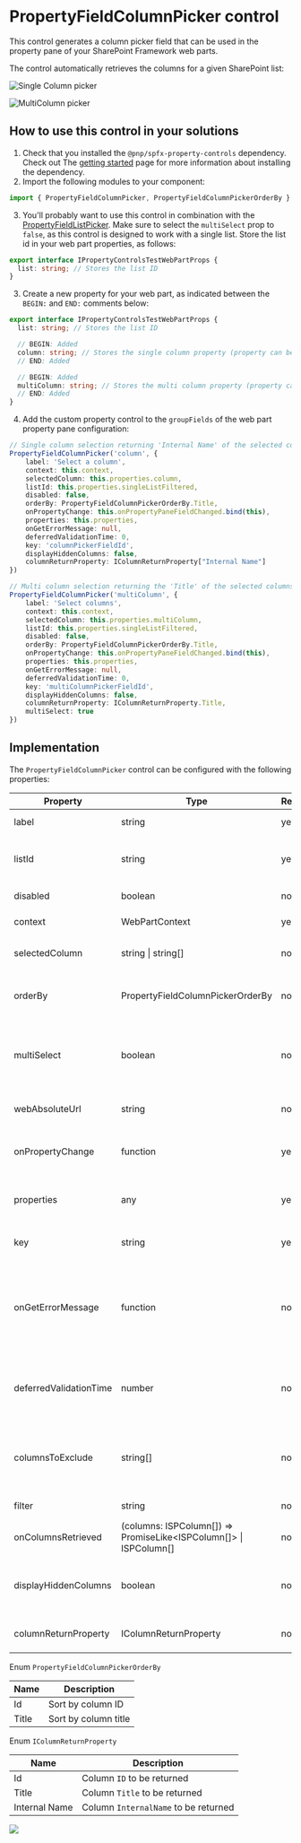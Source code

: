 # PropertyFieldColumnPicker control

This control generates a column picker field that can be used in the property pane of your SharePoint Framework web parts.

The control automatically retrieves the columns for a given SharePoint list:

![Single Column picker](../assets/singleColumnPicker.png)

![MultiColumn picker](../assets/multiColumnPicker.png)

## How to use this control in your solutions

1. Check that you installed the `@pnp/spfx-property-controls` dependency. Check out The [getting started](../../#getting-started) page for more information about installing the dependency.
2. Import the following modules to your component:

```TypeScript
import { PropertyFieldColumnPicker, PropertyFieldColumnPickerOrderBy } from '@pnp/spfx-property-controls/lib/PropertyFieldColumnPicker';
```

3. You'll probably want to use this control in combination with the [PropertyFieldListPicker](./PropertyFieldListPicker.md). Make sure to select the `multiSelect` prop to `false`, as this control is designed to work with a single list. Store the list id in your web part properties, as follows:
```TypeScript
export interface IPropertyControlsTestWebPartProps {
  list: string; // Stores the list ID
}
```

3. Create a new property for your web part, as indicated between the `BEGIN:` and `END:` comments below:

```TypeScript
export interface IPropertyControlsTestWebPartProps {
  list: string; // Stores the list ID

  // BEGIN: Added
  column: string; // Stores the single column property (property can be configured)
  // END: Added

  // BEGIN: Added
  multiColumn: string; // Stores the multi column property (property can be configured)
  // END: Added
}
```

4. Add the custom property control to the `groupFields` of the web part property pane configuration:

```TypeScript
// Single column selection returning 'Internal Name' of the selected column
PropertyFieldColumnPicker('column', {
    label: 'Select a column',
    context: this.context,
    selectedColumn: this.properties.column,
    listId: this.properties.singleListFiltered,
    disabled: false,
    orderBy: PropertyFieldColumnPickerOrderBy.Title,
    onPropertyChange: this.onPropertyPaneFieldChanged.bind(this),
    properties: this.properties,
    onGetErrorMessage: null,
    deferredValidationTime: 0,
    key: 'columnPickerFieldId',
    displayHiddenColumns: false,
    columnReturnProperty: IColumnReturnProperty["Internal Name"]
})

// Multi column selection returning the 'Title' of the selected columns
PropertyFieldColumnPicker('multiColumn', {
    label: 'Select columns',
    context: this.context,
    selectedColumn: this.properties.multiColumn,
    listId: this.properties.singleListFiltered,
    disabled: false,
    orderBy: PropertyFieldColumnPickerOrderBy.Title,
    onPropertyChange: this.onPropertyPaneFieldChanged.bind(this),
    properties: this.properties,
    onGetErrorMessage: null,
    deferredValidationTime: 0,
    key: 'multiColumnPickerFieldId',
    displayHiddenColumns: false,
    columnReturnProperty: IColumnReturnProperty.Title,
    multiSelect: true
})
```

## Implementation

The `PropertyFieldColumnPicker` control can be configured with the following properties:

| Property | Type | Required | Description |
| ---- | ---- | ---- | ---- |
| label | string | yes | Property field label displayed on top. |
| listId | string | yes | The ID of the list or library you wish to select a column(s) from. |
| disabled | boolean | no | Specify if the control needs to be disabled. |
| context | WebPartContext | yes | Context of the current web part. |
| selectedColumn | string \| string[] | no | Initial selected column(s) of the control. |
| orderBy | PropertyFieldColumnPickerOrderBy | no | Specify the property on which you want to order the retrieve set of columns. |
multiSelect | boolean | no | Specify if you want to have a single or multi-column picker. By default this is set to `false` (single column picker).
| webAbsoluteUrl | string | no | Absolute Web Url of target site (user requires permissions) |
| onPropertyChange | function | yes | Defines a onPropertyChange function to raise when the date gets changed. |
| properties | any | yes | Parent web part properties, this object is use to update the property value.  |
| key | string | yes | An unique key that indicates the identity of this control. |
| onGetErrorMessage | function | no | The method is used to get the validation error message and determine whether the input value is valid or not. See [this documentation](https://dev.office.com/sharepoint/docs/spfx/web-parts/guidance/validate-web-part-property-values) to learn how to use it. |
| deferredValidationTime | number | no | Control will start to validate after users stop typing for `deferredValidationTime` milliseconds. Default value is 200. |
| columnsToExclude | string[] | no | Defines columns by which should be excluded from the column picker control. You can specify column titles or IDs |
| filter | string | no | Filter columns from OData query. |
| onColumnsRetrieved | (columns: ISPColumn[]) => PromiseLike<ISPColumn[]> \| ISPColumn[] | no | Callback that is called before the dropdown is populated. |
displayHiddenColumns | boolean | no | Hidden columns to be returned or not. By default this is set to `false` (No Hidden columns) |
columnReturnProperty | IColumnReturnProperty | no | Property to be returned for the selected column(s). |

Enum `PropertyFieldColumnPickerOrderBy`

| Name | Description |
| ---- | ---- |
| Id | Sort by column ID |
| Title | Sort by column title |

Enum `IColumnReturnProperty`

| Name | Description |
| ---- | ---- |
| Id | Column `ID` to be returned |
| Title | Column `Title` to be returned |
| Internal Name | Column `InternalName` to be returned | 

![](https://telemetry.sharepointpnp.com/sp-dev-fx-property-controls/wiki/PropertyFieldColumnPicker)
